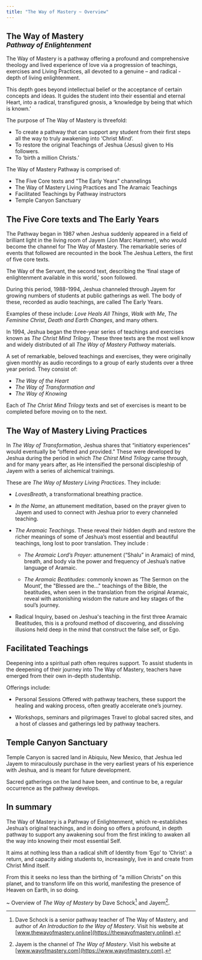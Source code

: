 ```yaml
---
title: "The Way of Mastery ~ Overview"
---
```


<h2 class="ui header disable-paragraph-marker">
The Way of Mastery<br/><small><em>Pathway of Enlightenment</em></small>
</h2>

The Way of Mastery is a pathway offering a profound and comprehensive
theology and lived experience of love via a progression of teachings,
exercises and Living Practices, all devoted to a genuine – and radical -
depth of living enlightenment.

This depth goes beyond intellectual belief or the acceptance of certain
concepts and ideas. It guides the student into their essential and
eternal Heart, into a radical, transfigured gnosis, a ‘knowledge by
being that which is known.’

The purpose of The Way of Mastery is threefold:

* To create a pathway that can support any student from their first steps all the way to truly awakening into ‘Christ Mind’.
* To restore the original Teachings of Jeshua (Jesus) given to His followers.
* To ‘birth a million Christs.’

The Way of Mastery Pathway is comprised of:

* The Five Core texts and "The Early Years" channelings
* The Way of Mastery Living Practices and The Aramaic Teachings
* Facilitated Teachings by Pathway instructors
* Temple Canyon Sanctuary

## The Five Core texts and The Early Years

The Pathway began in 1987 when Jeshua suddenly appeared in a field of
brilliant light in the living room of Jayem (Jon Marc Hammer), who would
become the channel for The Way of Mastery. The remarkable series of
events that followed are recounted in the book The Jeshua Letters, the
first of five core texts.

The Way of the Servant, the second text, describing the ‘final stage of
enlightenment available in this world,’ soon followed.

During this period, 1988-1994, Jeshua channeled through Jayem for
growing numbers of students at public gatherings as well. The body of
these, recorded as audio teachings, are called The Early Years.

Examples of these include: *Love Heals All Things*, *Walk with Me*, *The
Feminine Christ*, *Death and Earth Changes*, and many others.

In 1994, Jeshua began the three-year series of teachings and exercises
known as *The Christ Mind Trilogy*. These three texts are the most well
know and widely distributed of all *The Way of Mastery Pathway* materials.

A set of remarkable, beloved teachings and exercises, they were
originally given monthly as audio recordings to a group of early
students over a three year period. They consist of:

* *The Way of the Heart*
* *The Way of Transformation  and*
* *The Way of Knowing*

Each of *The Christ Mind Trilogy* texts and set of exercises is meant to be
completed before moving on to the next.

## The Way of Mastery Living Practices

In *The Way of Transformation*, Jeshua shares that “initiatory
experiences” would eventually be “offered and provided.” These were
developed by Jeshua during the period in which *The Chirst Mind Trilogy*
came through, and for many years after, as He intensified the personal
discipleship of Jayem with a series of alchemical trainings.

These are *The Way of Mastery Living Practices*. They include:

* *LovesBreath*, a transformational breathing practice.

* *In the Name*, an attunement meditation, based on the prayer given to
Jayem and used to connect with Jeshua prior to every channeled teaching.

* *The Aramaic Teachings*. These reveal their hidden depth and restore the
richer meanings of some of Jeshua’s most essential and beautiful
teachings, long lost to poor translation. They include :

    * *The Aramaic Lord’s Prayer*: attunement (“Shalu” in Aramaic) of mind,
    breath, and body via the power and frequency of Jeshua’s native language
    of Aramaic.

    * *The Aramaic Beatitudes*: commonly known as ‘The Sermon on the Mount’,
    the "Blessed are the&hellip;" teachings of the Bible, the beatitudes, when
    seen in the translation from the original Aramaic, reveal with
    astonishing wisdom the nature and key stages of the soul’s journey. 

* Radical Inquiry, based on Jeshua's teaching in the first three
Aramaic Beatitudes, this is a  profound method of discovering, and
dissolving illusions held deep in the mind that construct the false
self, or Ego.

## Facilitated Teachings

Deepening into a spiritual path often requires support. To assist
students in the deepening of their journey into The Way of Mastery,
teachers have emerged from their own in-depth studentship.

Offerings include:

* Personal Sessions Offered with pathway teachers, these support the
healing and waking process, often greatly accelerate one’s journey. 

* Workshops, seminars and pilgrimages Travel to global sacred sites, and
a host of classes and gatherings led by pathway teachers.

## Temple Canyon Sanctuary

Temple Canyon is sacred land in Abiquiu, New Mexico, that Jeshua led
Jayem to miraculously purchase in the very earliest years of his
experience with Jeshua, and is meant for future development.

Sacred gatherings on the land have been, and continue to be, a regular occurrence as the pathway develops.

## In summary

The Way of Mastery is a Pathway of Enlightenment, which re-establishes
Jeshua’s original teachings, and in doing so offers a profound, in depth
pathway to support any awakening soul from the first inkling to awaken
all the way into knowing their most essential Self.

It aims at nothing less than a radical shift of Identity from ‘Ego’ to
‘Christ’: a return, and capacity aiding students to, increasingly, live
in and create from Christ Mind itself.

From this it seeks no less than the birthing of “a million Christs” on
this planet, and to transform life on this world, manifesting the
presence of Heaven on Earth, in so doing.

~ Overview of *The Way of Mastery* by Dave Schock[^1] and Jayem[^2].

[^1]: Dave Schock is  a senior pathway teacher of The Way of Mastery,
  and author of *An Introduction to the Way of Mastery*. Visit his
  website at [www.thewayofmastery.online](https://thewayofmastery.online).

[^2]: Jayem is the channel of *The Way of Mastery*. Visit his website at
  [www.wayofmastery.com](https://www.wayofmastery.com).

